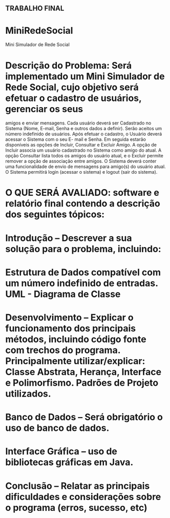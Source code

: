 ## TRABALHO FINAL
# MiniRedeSocial
Mini Simulador de Rede Social 

# Descrição do Problema: Será implementado um Mini Simulador de Rede Social, cujo objetivo será efetuar o cadastro de usuários, gerenciar os seus
amigos e enviar mensagens. Cada usuário deverá ser Cadastrado no Sistema (Nome, E-mail, Senha e outros dados a definir). Serão aceitos um número indefinido de usuários. Após efetuar o cadastro, o Usuário deverá acessar o Sistema com o seu E- mail e Senha. Em seguida estarão disponíveis as opções de Incluir, Consultar e Excluir Amigo. A opção de Incluir associa um usuário cadastrado no Sistema como amigo do atual. A opção Consultar lista todos os amigos do usuário atual, e o Excluir permite remover a opção de associação entre amigos. O Sistema deverá conter uma funcionalidade de envio de mensagens para amigo(s) do usuário atual. O Sistema permitirá login (acessar o sistema) e logout (sair do sistema).

# O QUE SERÁ AVALIADO: software e relatório final contendo a descrição dos seguintes tópicos:
# Introdução – Descrever a sua solução para o problema, incluindo:
# Estrutura de Dados compatível com um número indefinido de entradas. UML - Diagrama de Classe
# Desenvolvimento – Explicar o funcionamento dos principais métodos, incluindo código fonte com trechos do programa. Principalmente utilizar/explicar: Classe Abstrata, Herança, Interface e Polimorfismo. Padrões de Projeto utilizados.
# Banco de Dados – Será obrigatório o uso de banco de dados.
# Interface Gráfica – uso de bibliotecas gráficas em Java.
# Conclusão – Relatar as principais dificuldades e considerações sobre o programa (erros, sucesso, etc)

